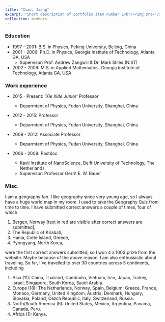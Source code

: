 ```yaml
---
title: "Xiao, Jiang"
excerpt: "Short description of portfolio item number 1<br/><img src='/images/Xiao, Jiang.jpeg'>"
collection: members
---
```


<!-- This is an item in your portfolio. It can be have images or nice text. If you name the file .md, it will be parsed as markdown. If you name the file .html, it will be parsed as HTML.  -->

### Education
* 1997 - 2001: B.S. in Physics, Peking University, Beijing, China
* 2001 - 2006: Ph.D. in Physics, Georgia Institute of Technology, Atlanta GA, USA
  * Supervisor: Prof. Andrew Zangwill & Dr. Mark Stiles (NIST)
* 2002 - 2006: M.S. in Applied Mathematics, Georgia Institute of Technology, Atlanta GA, USA

### Work experience
* 2015 - Present: '_Xie Xide Junior_' Professor
  * Deparmtent of Physics, Fudan University, Shanghai, China

* 2012 - 2015: Professor
  * Deparmtent of Physics, Fudan University, Shanghai, China

* 2009 - 2012: Associate Professor
  * Deparmtent of Physics, Fudan University, Shanghai, China

* 2006 - 2009: Postdoc
  * Kavli Institute of NanoScience, Delft University of Technology, The Netherlands
  * Supervisor: Professor Gerrit E. W. Bauer

### Misc.

I am a geography fan. I like geography since very young age, so I always have a huge world map in my room. I used to take the Geography Quiz from time to time. I have submitted correct answers a couple of times, four of which
1. Bergen, Norway  [text in red are visible after correct answers are submitted],
2. The Republic of Kirabati, 
3. Hania, Crete Island, Greece,
4. Pyongyang, North Korea,

were the first correct answers submitted, so I won 4 x 100$ prize from the website. Maybe because of the above reason, I am also enthusiastic about traveling. So far, I’ve travelled to over 30 countries across 5 continents, including
1. Asia (11): China, Thailand, Cambodia, Vietnam, Iran, Japan, Turkey, Israel, Singapore, South Korea, Saudi Arabia. 
2. Europe (18): The Netherlands, Norway, Spain, Belgium, Greece, France, Monaco, Germany, United Kingdom, Austria, Denmark, Hungary, Slovakia, Poland, Cezch Republic, Italy, Switzerland, Russia.
3. North/South America (6): United States, Mexico, Argentina, Panama, Canada, Peru.
4. Africa (1): Kenya.